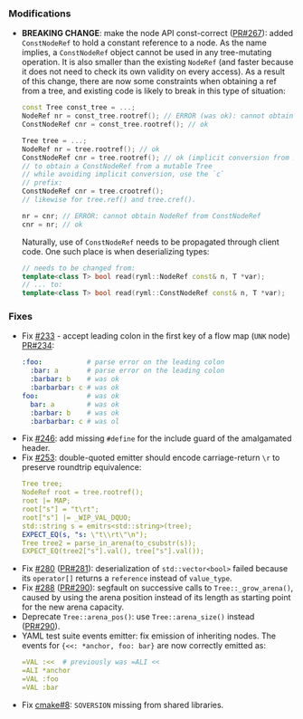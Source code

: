 
### Modifications

- **BREAKING CHANGE**: make the node API const-correct ([PR#267](https://github.com/biojppm/rapidyaml/pull/267)): added `ConstNodeRef` to hold a constant reference to a node. As the name implies, a `ConstNodeRef` object cannot be used in any tree-mutating operation. It is also smaller than the existing `NodeRef` (and faster because it does not need to check its own validity on every access). As a result of this change, there are now some constraints when obtaining a ref from a tree, and existing code is likely to break in this type of situation:
  ```c++
  const Tree const_tree = ...;
  NodeRef nr = const_tree.rootref(); // ERROR (was ok): cannot obtain a mutating NodeRef from a const Tree
  ConstNodeRef cnr = const_tree.rootref(); // ok
  
  Tree tree = ...;
  NodeRef nr = tree.rootref(); // ok
  ConstNodeRef cnr = tree.rootref(); // ok (implicit conversion from NodeRef to ConstNodeRef)
  // to obtain a ConstNodeRef from a mutable Tree
  // while avoiding implicit conversion, use the `c`
  // prefix:
  ConstNodeRef cnr = tree.crootref();
  // likewise for tree.ref() and tree.cref().
  
  nr = cnr; // ERROR: cannot obtain NodeRef from ConstNodeRef
  cnr = nr; // ok
  ```
  Naturally, use of `ConstNodeRef` needs to be propagated through client code. One such place is when deserializing types:
  ```c++
  // needs to be changed from:
  template<class T> bool read(ryml::NodeRef const& n, T *var);
  // ... to:
  template<class T> bool read(ryml::ConstNodeRef const& n, T *var);
  ```


### Fixes

- Fix [#233](https://github.com/biojppm/rapidyaml/issues/233) - accept leading colon in the first key of a flow map (`UNK` node) [PR#234](https://github.com/biojppm/rapidyaml/pull/234):
  ```yaml
  :foo:           # parse error on the leading colon
    :bar: a       # parse error on the leading colon
    :barbar: b    # was ok
    :barbarbar: c # was ok
  foo:            # was ok
    bar: a        # was ok
    :barbar: b    # was ok
    :barbarbar: c # was ol
  ```
- Fix [#246](https://github.com/biojppm/rapidyaml/issues/246): add missing `#define` for the include guard of the amalgamated header.
- Fix [#253](https://github.com/biojppm/rapidyaml/issues/253): double-quoted emitter should encode carriage-return `\r` to preserve roundtrip equivalence:
  ```yaml
  Tree tree;
  NodeRef root = tree.rootref();
  root |= MAP;
  root["s"] = "t\rt";
  root["s"] |= _WIP_VAL_DQUO;
  std::string s = emitrs<std::string>(tree);
  EXPECT_EQ(s, "s: \"t\\rt\"\n");
  Tree tree2 = parse_in_arena(to_csubstr(s));
  EXPECT_EQ(tree2["s"].val(), tree["s"].val());
  ```
- Fix [#280](https://github.com/biojppm/rapidyaml/issues/280) ([PR#281](https://github.com/biojppm/rapidyaml/pull/281)): deserialization of `std::vector<bool>` failed because its `operator[]` returns a `reference` instead of `value_type`.
- Fix [#288](https://github.com/biojppm/rapidyaml/issues/288) ([PR#290](https://github.com/biojppm/rapidyaml/pull/290)): segfault on successive calls to `Tree::_grow_arena()`, caused by using the arena position instead of its length as starting point for the new arena capacity.
- Deprecate `Tree::arena_pos()`: use `Tree::arena_size()` instead ([PR#290](https://github.com/biojppm/rapidyaml/pull/290)).
- YAML test suite events emitter: fix emission of inheriting nodes. The events for `{<<: *anchor, foo: bar}` are now correctly emitted as:
  ```yaml
  =VAL :<<  # previously was =ALI <<
  =ALI *anchor
  =VAL :foo
  =VAL :bar
  ```
- Fix [cmake#8](https://github.com/biojppm/cmake/issues/8): `SOVERSION` missing from shared libraries.
